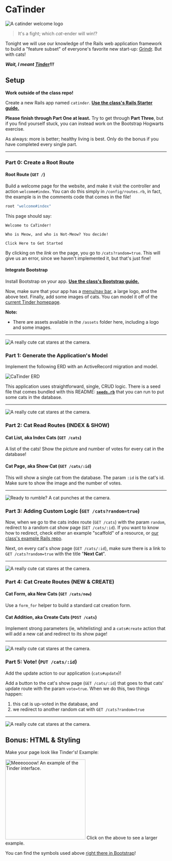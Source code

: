 # CaTinder

![A catinder welcome logo](assets/catinder-small.jpg)

> It's a fight; which *cat*-ender will win!?

Tonight we will use our knowledge of the Rails web application framework
to build a "feature subset" of everyone's favorite new start-up: 
[Grindr](http://grindr.com). But with cats!

***Wait, I meant [Tinder](http://www.gotinder.com)!!!***

## Setup

**Work outside of the class repo!**

Create a new Rails app named `catinder`. 
**[Use the class's Rails Starter guide.](/resources/cheatsheets/rails_starter.md)**

**Please finish through Part One at least.** Try to get through 
**Part Three**, but if you find yourself stuck, you can instead work on
the Bootstrap Hogwarts exercise.

As always: more is better; healthy living is best. Only do the bonus if 
you have completed every single part.

---

### Part 0: Create a Root Route

#### Root Route (`GET /`)

Build a welcome page for the website, and make it visit the controller
and action `welcome#index`. You can do this simply in `/config/routes.rb`,
in fact, the example is in the comments code that comes in the file!

```ruby
root "welcome#index"
```

This page should say:

```
Welcome to CaTinder!

Who is Meow, and who is Not-Meow? You decide!

Click Here to Get Started
```

By clicking on the *link* on the page, you go to `/cats?random=true`.
This will give us an error, since we haven't implemented it, but that's
just fine!

#### Integrate Bootstrap

Install Bootstrap on your app. 
**[Use the class's Bootstrap guide.](/resources/cheatsheets/bootstrap_cheatsheet.md)**

Now, make sure that your app has a [menu/nav bar][nav], a large logo,
and the above text. Finally, add some images of cats. You can model 
it off of the [current Tinder homepage](https://www.gotinder.com).

**Note:**

- There are assets available in the `/assets` folder here, including
  a logo and some images.

<!-- - The above example is using the font **Lato 300** from Google Fonts. -->

---

![A really cute cat stares at the camera.](assets/cat-love.jpg)

### Part 1: Generate the Application's Model

Implement the following ERD with an ActiveRecord migration and model.

![CaTinder ERD](assets/catinder-erd.png)

This application uses straightforward, single, CRUD logic. There is a
seed file that comes bundled with this README: **[`seeds.rb`](seeds.rb)**
that you can run to put some cats in the database.

---

![A really cute cat stares at the camera.](assets/cat-handsome.jpg)

### Part 2: Cat Read Routes (INDEX & SHOW)

#### Cat List, aka Index Cats (`GET /cats`)

A list of the cats! Show the picture and number of votes for every cat 
in the database!

#### Cat Page, aka Show Cat (`GET /cats/:id`)

This will show a single cat from the database. The param `:id` is the 
cat's id. Make sure to show the image and the number of votes.

---

![Ready to rumble? A cat punches at the camera.](assets/cat-hate.jpg)

### Part 3: Adding Custom Logic (`GET /cats?random=true`)

Now, when we go to the cats index route (`GET /cats`) with the param 
`random`, redirect to a random cat show page (`GET /cats/:id`). If you
want to know how to redirect, check either an example "scaffold" of a 
resource, or [our class's example Rails repo][example].

Next, on every cat's show page (`GET /cats/:id`), make sure there is a 
link to `GET /cats?random=true` with the title "**Next Cat**".

---

![A really cute cat stares at the camera.](assets/cat-cool.jpg)

### Part 4: Cat Create Routes (NEW & CREATE)

#### Cat Form, aka New Cats (`GET /cats/new`)

Use a `form_for` helper to build a standard cat creation form.

#### Cat Addition, aka Create Cats (`POST /cats`)

Implement strong parameters (ie, whitelisting) and a `cats#create`
action that will add a new cat and redirect to its show page!

---

![A really cute cat stares at the camera.](assets/cat-curious.jpg)

### Part 5: Vote! (`PUT /cats/:id`)

Add the update action to our application (`cats#update`)!

Add a button to the cat's show page (`GET /cats/:id`) that goes to that
cats' update route with the param `vote=true`. When we do this, two
things happen:

1. this cat is up-voted in the database, and
1. we redirect to another random cat with `GET /cats?random=true`

---

![A really cute cat stares at the camera.](assets/cat-cute.jpg)

## Bonus: HTML &amp; Styling

Make your page look like Tinder's! Example:

<img alt="Meeeoooow! An example of the Tinder interface." src="assets/tinder-large-example.png" height="250" />   
<caption>Click on the above to see a larger example.</caption>

You can find the symbols used above [right there in Bootstrap][glyphs]!

<!-- LINKS -->

[glyphs]:  http://getbootstrap.com/components/#glyphicons
[nav]:     http://getbootstrap.com/components/#navbar-fixed-top
[example]: https://github.com/h4w5/example_video_app/blob/master/app/controllers/music_videos_controller.rb#L16
